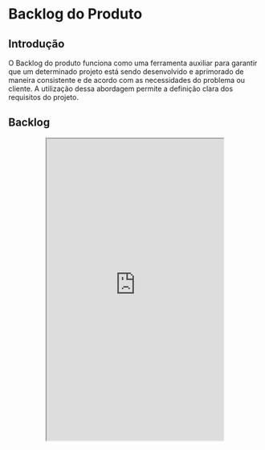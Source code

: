 # Backlog do Produto

## Introdução
O Backlog do produto funciona como uma ferramenta auxiliar para garantir que um determinado projeto está sendo desenvolvido e aprimorado de maneira consistente e de acordo com as necessidades do problema ou cliente. A utilização dessa abordagem permite a definição clara dos requisitos do projeto.

## Backlog

<p align="center">
    <iframe display="block" margin="0 auto" width="70%" height=600 src="https://docs.google.com/spreadsheets/d/e/2PACX-1vSEUNDnmv-O8F8HBr4f44PRagmaPWRtbdDvQTbZB7CyCfK28xJ93JEZoDNsWSUGx_LtL_khQlPSZlr9/pubhtml?gid=0&amp;single=true&amp;widget=true&amp;headers=false"></iframe>
</p> 